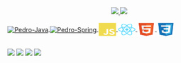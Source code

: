 
<div align="center">
  <a href="https://github.com/PedroLMaia">
  <img height="180em" src="https://github-readme-stats.vercel.app/api?username=PedroLMaia&show_icons=true&theme=merko&include_all_commits=true&count_private=true"/>
  <img height="180em" src="https://github-readme-stats.vercel.app/api/top-langs/?username=PedroLMaia&layout=compact&langs_count=7&theme=merko"/>
</div>
<div style="display: inline_block"><br>
  <img align="center" alt="Pedro-Java" height="30" width="40" src="https://cdn.jsdelivr.net/gh/devicons/devicon/icons/java/java-plain.svg">
  <img align="center" alt="Pedro-Spring" height="30" width="40" src="https://cdn.jsdelivr.net/gh/devicons/devicon/icons/spring/spring-original-wordmark.svg">
  <img align="center" alt="Pedro-Js" height="30" width="40" src="https://raw.githubusercontent.com/devicons/devicon/master/icons/javascript/javascript-plain.svg">
  <img align="center" alt="Pedro-React" height="30" width="40" src="https://raw.githubusercontent.com/devicons/devicon/master/icons/react/react-original.svg">
  <img align="center" alt="Pedro-HTML" height="30" width="40" src="https://raw.githubusercontent.com/devicons/devicon/master/icons/html5/html5-original.svg">
  <img align="center" alt="Pedro-CSS" height="30" width="40" src="https://raw.githubusercontent.com/devicons/devicon/master/icons/css3/css3-original.svg">
  
  
  
</div>
  
  ##
 
<div> 
  <a href = "https://portfolio-pedrolmaia.vercel.app"><img src="https://img.shields.io/badge/-Portf%C3%B3lio-%2302a9ff?style=for-the-badge&logo=O&logoColor=white" target="_blank"></a>
  <a href="https://www.linkedin.com/in/pedrolmaia" target="_blank"><img src="https://img.shields.io/badge/-LinkedIn-%230077B5?style=for-the-badge&logo=l&logoColor=white" target="_blank"></a> 
  <a href = "mailto:pedro-luiz-maia@hotmail.com"><img src="https://img.shields.io/badge/-Outlook-%230072C6?style=for-the-badge&logo=O&logoColor=white" target="_blank"></a>
  <a href="https://www.instagram.com/_pedrolzmaia/" target="_blank"><img src="https://img.shields.io/badge/-Instagram-%23E4405F?style=for-the-badge&logo=i&logoColor=white" target="_blank"></a>
  
                                                
</div>


<!--
**PedroLMaia/PedroLMaia** is a ✨ _special_ ✨ repository because its `README.md` (this file) appears on your GitHub profile.

Here are some ideas to get you started:

- 🔭 I’m currently working on ...
- 🌱 I’m currently learning ...
- 👯 I’m looking to collaborate on ...
- 🤔 I’m looking for help with ...
- 💬 Ask me about ...
- 📫 How to reach me: ...
- 😄 Pronouns: ...
- ⚡ Fun fact: ...
-->

